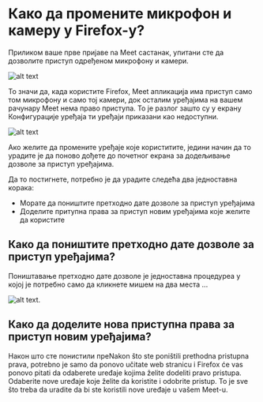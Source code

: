 # Како да промените микрофон и камеру у Firefox-у?

Приликом ваше прве пријаве na Meet састанак, упитани сте да дозволите приступ одређеном микрофону и камери.

![alt text](https://meet-cdn.azureedge.net/assets/help/sr-cyrl/firefox-permissions-win.png?v=1 "Firefox дозвола приступу уређајима")


То значи да, када користите Firefox, Meet апликација има приступ само том микрофону и само тој камери, док осталим уређајима на вашем рачунару Meet нема право приступа. То је разлог зашто су у екрану Конфигурације уређаја ти уређаји приказани као недоступни.


![alt text](https://meet-cdn.azureedge.net/assets/help/sr-cyrl/firefox-device-config.png?v=1 "Meet konfuguracija uređaja na Firefox-u")

Ако желите да промените уређаје које користитите, једини начин да то урадите је да поново дођете до почетног екрана за додељивање дозволе за приступ уређајима.

Да то постигнете, потребно је да урадите следећа два једноставна корака:

- Морате да поништите претходно дате дозволе за приступ уређајима
- Доделите притупна права за приступ новим уређајима које желите да користите

## Како да поништите претходно дате дозволе за приступ уређајима?

Поништавање претходно дате дозволе је једноставна процедуреа у којој је потребно само да кликнете мишем на два места ...

![alt text](https://meet-cdn.azureedge.net/assets/help/sr-cyrl/firefox-perm-revoke-win.png?v=2 "Поништавање претходно дате дозволе").

## Како да доделите нова приступна права за приступ новим уређајима?

Након што сте понистили преNakon što ste poništili prethodna pristupna prava, potrebno je samo da ponovo učitate web stranicu i Firefox će vas ponovo pitati da odaberete uređaje kojima želite dodeliti pravo pristupa. Odaberite nove uređaje koje želite da koristite i odobrite pristup.
To je sve što treba da uradite da bi ste koristili nove uređaje u vašem Meet-u.
